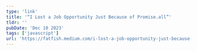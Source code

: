 ```yaml
---
type: 'link'
title: '“I Lost a Job Opportunity Just Because of Promise.all”'
tldr: ''
pubDate: 'Dec 10 2023'
tags: ['javascript']
url: 'https://fatfish.medium.com/i-lost-a-job-opportunity-just-because-of-promise-all-28cf5d399cae'
---
```

